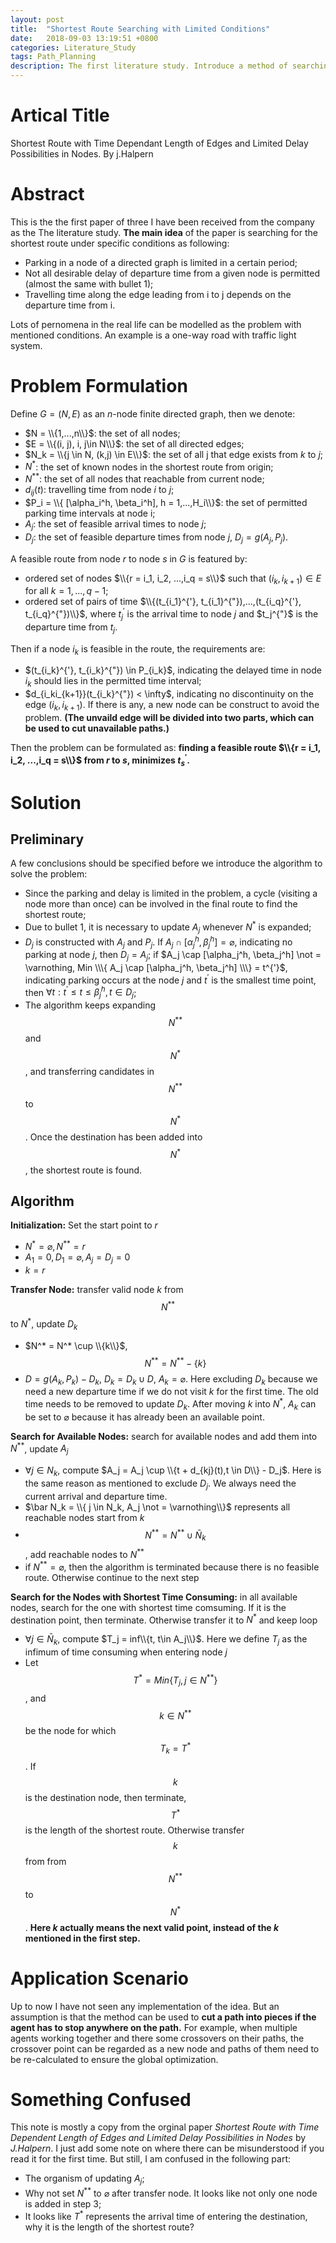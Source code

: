 ```yaml
---
layout: post
title:  "Shortest Route Searching with Limited Conditions"
date:   2018-09-03 13:19:51 +0800
categories: Literature_Study
tags: Path_Planning
description: The first literature study. Introduce a method of searching the shortest path based on time consuming.
---
```


<script type="text/javascript" async src="//cdn.bootcss.com/mathjax/2.7.0/MathJax.js?config=TeX-AMS-MML_HTMLorMML"></script>
<script type="text/javascript" async src="https://cdnjs.cloudflare.com/ajax/libs/mathjax/2.7.1/MathJax.js?config=TeX-MML-AM_CHTML"></script>

# Artical Title

Shortest Route with Time Dependant Length of Edges and Limited Delay Possibilities in Nodes.
By j.Halpern

# Abstract

This is the the first paper of three I have been received from the company as the The literature study. **The main idea** of the paper is searching for the shortest route under specific conditions as following:

* Parking in a node of a directed graph is limited in a certain period;
* Not all desirable delay of departure time from a given node is permitted (almost the same with bullet 1);
* Travelling time along the edge leading from i to j depends on the departure time from i.

Lots of pernomena in the real life can be modelled as the problem with mentioned conditions. An example is a one-way road with traffic light system. 

# Problem Formulation

Define $G = (N,E)$ as an $n$-node finite directed graph, then we denote:

* $N = \\{1,...,n\\}$:            the set of all nodes;
* $E = \\{(i, j), i, j\in N\\}$:  the set of all directed edges;
* $N_k = \\{j \in N, (k,j) \in E\\}$: the set of all j that edge exists from $k$ to $j$;
* $N^*$:                        the set of known nodes in the shortest route from origin; 
* $N^{**}$:                     the set of all nodes that reachable from current node;
* $d_{ij}(t)$:                  travelling time from node $i$ to $j$;
* $P_i = \\{ [\alpha_i^h,  \beta_i^h], h = 1,...,H_i\\}$: the set of permitted parking time intervals at node i;
* $A_j$: the set of feasible arrival times to node $j$;
* $D_j$: the set of feasible departure times from node $j$, $D_j = g(A_j, P_j)$.


A feasible route from node $r$ to node $s$ in $G$ is featured by:

* ordered set of nodes $\\{r = i_1, i_2, ...,i_q = s\\}$ such that $(i_k, i_{k+1}) \in E$ for all $k = 1, ..., q-1$;
* ordered set of pairs of time $\\{(t_{i_1}^{'},  t_{i_1}^{"}),...,(t_{i_q}^{'},  t_{i_q}^{"})\\}$, where $t_j^{'}$ is the arrival time to node $j$ and $t_j^{"}$ is the departure time from $t_j$. 

Then if a node $i_k$ is feasible in the route, the requirements are:

* $(t_{i_k}^{'},  t_{i_k}^{"}) \in P_{i_k}$, indicating the delayed time in node $i_k$ should lies in the permitted time interval;
* $d_{i_ki_{k+1}}(t_{i_k}^{"}) < \infty$, indicating no discontinuity on the edge $(i_k, i_{k+1})$. If there is any, a new node can be construct to avoid the problem. **(The unvaild edge will be divided into two parts, which can be used to cut unavailable paths.)**

Then the problem can be formulated as: **finding a feasible route $\\{r = i_1, i_2, ...,i_q = s\\}$ from $r$ to $s$, minimizes $t_s^{'}.$**

# Solution

## Preliminary

A few conclusions should be specified before we introduce the algorithm to solve the problem:

* Since the parking and delay is limited in the problem, a cycle (visiting a node more than once) can be involved in the final route to find the shortest route;
* Due to bullet 1, it is necessary to update $A_j$ whenever $N^*$ is expanded;
* $D_j$ is constructed with $A_j$ and $P_j$. If $A_j \cap [\alpha_j^h,  \beta_j^h] = \varnothing$, indicating no parking at node $j$, then $D_j = A_j$; if $A_j \cap [\alpha_j^h,  \beta_j^h] \not = \varnothing, Min \\\{ A_j \cap [\alpha_j^h,  \beta_j^h] \\\} = t^{'}$, indicating parking occurs at the node $j$ and $t^{'}$ is the smallest time point, then $\forall t: t^{'} \leq t \leq \beta_j^h, t \in D_j$;
* The algorithm keeps expanding $$N^{**}$$ and $$N^*$$, and transferring candidates in $$N^{**}$$ to $$N^*$$. Once the destination has been added into $$N^*$$, the shortest route is found.

## Algorithm

**Initialization:** Set the start point to $r$
* $N^*=\varnothing, N^{**}={r}$
* $A_1 = {0}, D_1=\varnothing, A_j=D_j=0$
* $k = r$

**Transfer Node:** transfer valid node $k$ from $$N^{**}$$ to $N^*$, update $D_k$
* $N^* = N^* \cup \\{k\\}$, $$N^{**} = N^{**} - \{k\}$$
* $D = g(A_k, P_k) - D_k$, $D_k = D_k \cup D$, $A_k = \varnothing$. Here excluding $D_k$ because we need a new departure time if we do not visit $k$ for the first time. The old time needs to be removed to update $D_k$. After moving $k$ into $N^*$, $A_k$ can be set to $\varnothing$ because it has already been an available point.

**Search for Available Nodes:** search for available nodes and add them into $N^{**}$, update $A_j$
* $\forall j \in N_k$, compute $A_j = A_j \cup \\{t + d_{kj}(t),t \in D\\} - D_j$. Here is the same reason as mentioned to exclude $D_j$. We always need the current arrival and departure time.
* $\bar N_k = \\{ j \in N_k, A_j \not = \varnothing\\}$ represents all reachable nodes start from $k$
* $$N^{**} = N^{**} \cup \bar N_k$$, add reachable nodes to $N^{**}$
* if $N^{**} = \varnothing$, then the algorithm is terminated because there is no feasible route. Otherwise continue to the next step

**Search for the Nodes with Shortest Time Consuming:** in all available nodes, search for the one with shortest time comsuming. If it is the destination point, then terminate. Otherwise transfer it to $N^*$ and keep loop
* $\forall j \in \bar N_k$, compute $T_j = inf\\{t, t\in A_j\\}$. Here we define $T_j$ as the infimum of time consuming when entering node $j$
* Let $$T^* = Min\{T_j, j \in N^{**}\}$$, and $$k \in N^{**}$$ be the node for which $$T_k = T^*$$. If $$k$$ is the destination node, then terminate, $$T^*$$ is the length of the shortest route. Otherwise transfer $$k$$ from from $$N^{**}$$ to $$N^*$$. **Here $k$ actually means the next valid point, instead of the $k$ mentioned in the first step.**

# Application Scenario

Up to now I have not seen any implementation of the idea. But an assumption is that the method can be used to **cut a path into pieces if the agent has to stop anywhere on the path.** For example, when multiple agents working together and there some crossovers on their paths, the crossover point can be regarded as a new node and paths of them need to be re-calculated to ensure the global optimization.


# Something Confused

This note is mostly a copy from the orginal paper *Shortest Route with Time Dependent Length of Edges and Limited Delay Possibilities in Nodes* by *J.Halpern*. I just add some note on where there can be misunderstood if you read it for the first time. But still, I am confused in the following part:

* The organism of updating $A_j$;
* Why not set $N^{**}$ to $\varnothing$ after transfer node. It looks like not only one node is added in step 3;
* It looks like $T^*$ represents the arrival time of entering the destination, why it is the length of the shortest route?
